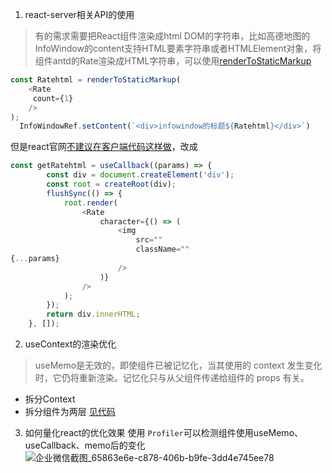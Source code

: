 1. react-server相关API的使用

> 有的需求需要把React组件渲染成html DOM的字符串，比如高德地图的InfoWindow的content支持HTML要素字符串或者HTMLElement对象，将组件antd的Rate渲染成HTML字符串，可以使用[renderToStaticMarkup](https://zh-hans.react.dev/reference/react-dom/server/renderToStaticMarkup)

```javascript
const Ratehtml = renderToStaticMarkup(
	<Rate
	 count={1}
	/>
);
  InfoWindowRef.setContent(`<div>infowindow的标题${Ratehtml}</div>`)
```

但是react官网[不建议在客户端代码这样做](https://zh-hans.react.dev/reference/react-dom/server/renderToString#removing-rendertostring-from-the-client-code)，改成

```javascript
const getRatehtml = useCallback((params) => {
		const div = document.createElement('div');
		const root = createRoot(div);
		flushSync(() => {
			root.render(
				<Rate
					character={() => (
						<img
							src=""
							className=""
{...params}
						/>
					)}
				/>
			);
		});
		return div.innerHTML;
	}, []);
```

2. useContext的渲染优化

> useMemo是无效的，即使组件已被记忆化，当其使用的 context 发生变化时，它仍将重新渲染。记忆化只与从父组件传递给组件的 props 有关。

- 拆分Context
- 拆分组件为两层
  [见代码](https://segmentfault.com/q/1010000044248290/a-1020000045496543)

3. 如何量化react的优化效果
   使用 `Profiler`可以检测组件使用useMemo、useCallback、memo后的变化
![企业微信截图_65863e6e-c878-406b-b9fe-3dd4e745ee78](https://github.com/user-attachments/assets/d2c4dabe-be89-43c2-a87d-2c10e9861d4c)


